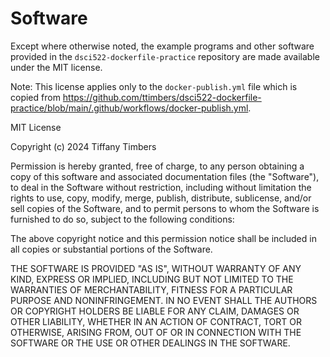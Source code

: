 # Software

Except where otherwise noted, the example programs and other software provided in the `dsci522-dockerfile-practice` repository are made available under the MIT license.

Note: This license applies only to the `docker-publish.yml` file which is copied from <https://github.com/ttimbers/dsci522-dockerfile-practice/blob/main/.github/workflows/docker-publish.yml>.

MIT License

Copyright (c) 2024 Tiffany Timbers

Permission is hereby granted, free of charge, to any person obtaining a copy
of this software and associated documentation files (the "Software"), to deal
in the Software without restriction, including without limitation the rights
to use, copy, modify, merge, publish, distribute, sublicense, and/or sell
copies of the Software, and to permit persons to whom the Software is
furnished to do so, subject to the following conditions:

The above copyright notice and this permission notice shall be included in all
copies or substantial portions of the Software.

THE SOFTWARE IS PROVIDED "AS IS", WITHOUT WARRANTY OF ANY KIND, EXPRESS OR
IMPLIED, INCLUDING BUT NOT LIMITED TO THE WARRANTIES OF MERCHANTABILITY,
FITNESS FOR A PARTICULAR PURPOSE AND NONINFRINGEMENT. IN NO EVENT SHALL THE
AUTHORS OR COPYRIGHT HOLDERS BE LIABLE FOR ANY CLAIM, DAMAGES OR OTHER
LIABILITY, WHETHER IN AN ACTION OF CONTRACT, TORT OR OTHERWISE, ARISING FROM,
OUT OF OR IN CONNECTION WITH THE SOFTWARE OR THE USE OR OTHER DEALINGS IN THE
SOFTWARE.
